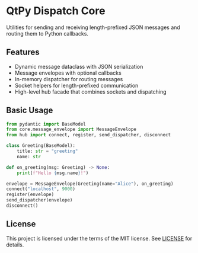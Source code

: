 # QtPy Dispatch Core

Utilities for sending and receiving length-prefixed JSON messages and routing
them to Python callbacks.

## Features
- Dynamic message dataclass with JSON serialization
- Message envelopes with optional callbacks
- In-memory dispatcher for routing messages
- Socket helpers for length-prefixed communication
- High-level hub facade that combines sockets and dispatching

## Basic Usage

```python
from pydantic import BaseModel
from core.message_envelope import MessageEnvelope
from hub import connect, register, send_dispatcher, disconnect

class Greeting(BaseModel):
    title: str = "greeting"
    name: str

def on_greeting(msg: Greeting) -> None:
    print(f"Hello {msg.name}!")

envelope = MessageEnvelope(Greeting(name="Alice"), on_greeting)
connect("localhost", 9000)
register(envelope)
send_dispatcher(envelope)
disconnect()
```

## License

This project is licensed under the terms of the MIT license. See
[LICENSE](LICENSE) for details.
